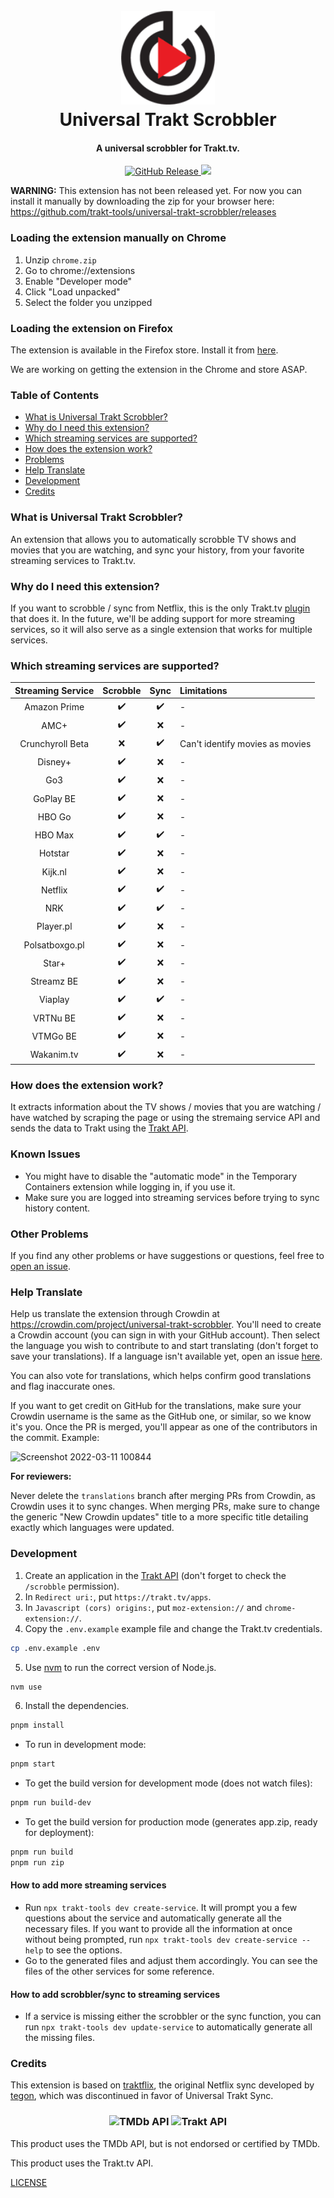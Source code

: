 <h1 align="center">
  <br>
  <img alt="Universal Trakt Scrobbler" src="https://github.com/trakt-tools/universal-trakt-scrobbler/raw/master/src/images/uts-icon-128.png" width="150">
  <br>
  Universal Trakt Scrobbler
  <br>
</h1>
<h4 align="center">A universal scrobbler for Trakt.tv.</h4>
<p align="center">
  <a href="https://github.com/trakt-tools/universal-trakt-scrobbler/releases">
    <img alt="GitHub Release" src="https://img.shields.io/github/release/trakt-tools/universal-trakt-scrobbler.svg">
  </a>
	<a href="https://crowdin.com/project/universal-trakt-scrobbler" title="Crowdin" target="_blank">
		<img src="https://badges.crowdin.net/universal-trakt-scrobbler/localized.svg">
	</a>
</p>

**WARNING:** This extension has not been released yet. For now you can install it manually by downloading the zip for your browser here: https://github.com/trakt-tools/universal-trakt-scrobbler/releases

### Loading the extension manually on Chrome

1. Unzip `chrome.zip`
2. Go to chrome://extensions
3. Enable "Developer mode"
4. Click "Load unpacked"
5. Select the folder you unzipped

### Loading the extension on Firefox

The extension is available in the Firefox store. Install it from [here](https://addons.mozilla.org/en-US/firefox/addon/universal-trakt-scrobbler/).

We are working on getting the extension in the Chrome and store ASAP.

### Table of Contents

- [What is Universal Trakt Scrobbler?](#what-is-universal-trakt-scrobbler)
- [Why do I need this extension?](#why-do-i-need-this-extension)
- [Which streaming services are supported?](#which-streaming-services-are-supported)
- [How does the extension work?](#how-does-the-extension-work)
- [Problems](#problems)
- [Help Translate](#help-translate)
- [Development](#development)
- [Credits](#credits)

### What is Universal Trakt Scrobbler?

An extension that allows you to automatically scrobble TV shows and movies that you are watching, and sync your history, from your favorite streaming services to Trakt.tv.

### Why do I need this extension?

If you want to scrobble / sync from Netflix, this is the only Trakt.tv [plugin](https://trakt.tv/apps) that does it. In the future, we'll be adding support for more streaming services, so it will also serve as a single extension that works for multiple services.

### Which streaming services are supported?

<!-- services-start -->
<!-- Update this section with `npx trakt-tools dev update-readme` -->

| Streaming Service | Scrobble | Sync | Limitations                     |
| :---------------: | :------: | :--: | :------------------------------ |
|   Amazon Prime    |    ✔️    |  ✔️  | -                               |
|       AMC+        |    ✔️    |  ❌  | -                               |
| Crunchyroll Beta  |    ❌    |  ✔️  | Can't identify movies as movies |
|      Disney+      |    ✔️    |  ❌  | -                               |
|        Go3        |    ✔️    |  ❌  | -                               |
|     GoPlay BE     |    ✔️    |  ❌  | -                               |
|      HBO Go       |    ✔️    |  ❌  | -                               |
|      HBO Max      |    ✔️    |  ✔️  | -                               |
|      Hotstar      |    ✔️    |  ❌  | -                               |
|      Kijk.nl      |    ✔️    |  ❌  | -                               |
|      Netflix      |    ✔️    |  ✔️  | -                               |
|        NRK        |    ✔️    |  ✔️  | -                               |
|     Player.pl     |    ✔️    |  ❌  | -                               |
|  Polsatboxgo.pl   |    ✔️    |  ❌  | -                               |
|       Star+       |    ✔️    |  ❌  | -                               |
|    Streamz BE     |    ✔️    |  ❌  | -                               |
|      Viaplay      |    ✔️    |  ✔️  | -                               |
|     VRTNu BE      |    ✔️    |  ❌  | -                               |
|     VTMGo BE      |    ✔️    |  ❌  | -                               |
|    Wakanim.tv     |    ✔️    |  ❌  | -                               |

<!-- services-end -->

### How does the extension work?

It extracts information about the TV shows / movies that you are watching / have watched by scraping the page or using the stremaing service API and sends the data to Trakt using the [Trakt API](https://trakt.docs.apiary.io/).

### Known Issues

- You might have to disable the "automatic mode" in the Temporary Containers extension while logging in, if you use it.
- Make sure you are logged into streaming services before trying to sync history content.

### Other Problems

If you find any other problems or have suggestions or questions, feel free to [open an issue](https://github.com/trakt-tools/universal-trakt-scrobbler/issues/new).

### Help Translate

Help us translate the extension through Crowdin at https://crowdin.com/project/universal-trakt-scrobbler. You'll need to create a Crowdin account (you can sign in with your GitHub account). Then select the language you wish to contribute to and start translating (don't forget to save your translations). If a language isn't available yet, open an issue [here](https://github.com/trakt-tools/universal-trakt-scrobbler/issues/new?assignees=trakt-tools-bot&labels=new+language&template=new-language.md&title=Add+new+language%3A+%5BLANGUAGE%5D).

You can also vote for translations, which helps confirm good translations and flag inaccurate ones.

If you want to get credit on GitHub for the translations, make sure your Crowdin username is the same as the GitHub one, or similar, so we know it's you. Once the PR is merged, you'll appear as one of the contributors in the commit. Example:

![Screenshot 2022-03-11 100844](https://user-images.githubusercontent.com/25509361/157872624-e5f70050-8e29-4f21-b0b6-0e2e274c3ce2.png)

**For reviewers:**

Never delete the `translations` branch after merging PRs from Crowdin, as Crowdin uses it to sync changes. When merging PRs, make sure to change the generic "New Crowdin updates" title to a more specific title detailing exactly which languages were updated.

### Development

1. Create an application in the [Trakt API](https://trakt.tv/oauth/applications/new) (don't forget to check the `/scrobble` permission).
2. In `Redirect uri:`, put `https://trakt.tv/apps`.
3. In `Javascript (cors) origins:`, put `moz-extension://` and `chrome-extension://`.
4. Copy the `.env.example` example file and change the Trakt.tv credentials.

```bash
cp .env.example .env
```

5. Use [nvm](https://github.com/creationix/nvm) to run the correct version of Node.js.

```bash
nvm use
```

6. Install the dependencies.

```bash
pnpm install
```

- To run in development mode:

```bash
pnpm start
```

- To get the build version for development mode (does not watch files):

```bash
pnpm run build-dev
```

- To get the build version for production mode (generates app.zip, ready for deployment):

```bash
pnpm run build
pnpm run zip
```

#### How to add more streaming services

- Run `npx trakt-tools dev create-service`. It will prompt you a few questions about the service and automatically generate all the necessary files. If you want to provide all the information at once without being prompted, run `npx trakt-tools dev create-service --help` to see the options.
- Go to the generated files and adjust them accordingly. You can see the files of the other services for some reference.

#### How to add scrobbler/sync to streaming services

- If a service is missing either the scrobbler or the sync function, you can run `npx trakt-tools dev update-service` to automatically generate all the missing files.

### Credits

This extension is based on [traktflix](https://github.com/tegon/traktflix), the original Netflix sync developed by [tegon](https://github.com/user/tegon), which was discontinued in favor of Universal Trakt Sync.

<h3 align="center">
  <img alt="TMDb API" src="https://github.com/trakt-tools/universal-trakt-scrobbler/raw/master/assets/tmdb-api-logo.png" width="150">
  <img alt="Trakt API" src="https://github.com/trakt-tools/universal-trakt-scrobbler/raw/master/assets/trakt-api-logo.png" width="150">
</h3>

This product uses the TMDb API, but is not endorsed or certified by TMDb.

This product uses the Trakt.tv API.

[LICENSE](LICENSE)
